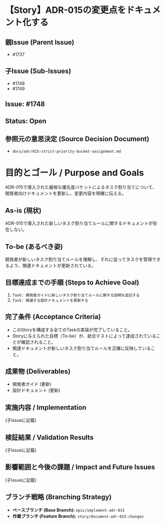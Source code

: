 # 【Story】ADR-015の変更点をドキュメント化する

## 親Issue (Parent Issue)
- #1737

## 子Issue (Sub-Issues)
- #1748
- #1749

## Issue: #1748
## Status: Open

## 参照元の意思決定 (Source Decision Document)
- `docs/adr/015-strict-priority-bucket-assignment.md`

# 目的とゴール / Purpose and Goals
ADR-015で導入された厳格な優先度バケットによるタスク割り当てについて、開発者向けドキュメントを更新し、変更内容を明確に伝える。

## As-is (現状)
ADR-015で導入された新しいタスク割り当てルールに関するドキュメントが存在しない。

## To-be (あるべき姿)
開発者が新しいタスク割り当てルールを理解し、それに従ってタスクを管理できるよう、関連ドキュメントが更新されている。

## 目標達成までの手順 (Steps to Achieve Goal)
1. `Task: 開発者ガイドに新しいタスク割り当てルールに関する説明を追記する`
2. `Task: 関連する設計ドキュメントを更新する`

## 完了条件 (Acceptance Criteria)
- このStoryを構成する全てのTaskの実装が完了していること。
- Storyに与えられた目標（To-be）が、統合テストによって達成されていることが確認されること。
- 関連ドキュメントが新しいタスク割り当てルールを正確に反映していること。

## 成果物 (Deliverables)
- 開発者ガイド (更新)
- 設計ドキュメント (更新)

## 実施内容 / Implementation
(子Issueに記載)

## 検証結果 / Validation Results
(子Issueに記載)

## 影響範囲と今後の課題 / Impact and Future Issues
(子Issueに記載)

## ブランチ戦略 (Branching Strategy)
- **ベースブランチ (Base Branch):** `epic/implement-adr-015`
- **作業ブランチ (Feature Branch):** `story/document-adr-015-changes`
